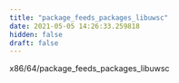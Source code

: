 ```yaml
---
title: "package_feeds_packages_libuwsc"
date: 2021-05-05 14:26:33.259818
hidden: false
draft: false
---
```


x86/64/package_feeds_packages_libuwsc

